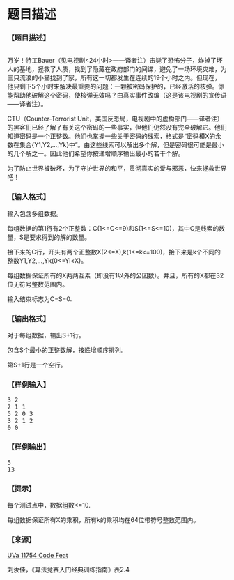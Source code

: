 # 题目描述


<h3>
【题目描述】
</h3>
<p>
<img src="/upload/image/20140112/20140112114208_18341.jpg" alt=""/> 
</p>
<p>
万岁！特工Bauer（见电视剧&lt;24小时&gt;——译者注）击毙了恐怖分子，炸掉了坏人的基地，拯救了人质，找到了隐藏在政府部门的间谍，避免了一场环境灾难，为三只流浪的小猫找到了家，所有这一切都发生在连续的19个小时之内。但现在，他只剩下5个小时来解决最重要的问题：一颗被密码保护的，已经激活的核弹。你能帮助他破解这个密码，使核弹无效吗？由真实事件改编（这是该电视剧的宣传语——译者注）。
</p>
<p>
CTU（Counter-Terrorist Unit，美国反恐局，电视剧中的虚构部门——译者注）的黑客们已经了解了有关这个密码的一些事实，但他们仍然没有完全破解它。他们知道密码是一个正整数。他们也掌握一些关于密码的线索，格式是“密码模X的余数在集合{Y1,Y2,...,Yk}中”。由这些线索可以解出多个解，但是密码很可能是最小的几个解之一。因此他们希望你按递增顺序输出最小的若干个解。
</p>
<p>
为了防止世界被破坏，为了守护世界的和平，贯彻真实的爱与邪恶，快来拯救世界吧！
</p>
<h3>
【输入格式】
</h3>
<p>
输入包含多组数据。
</p>
<p>
每组数据的第1行有2个正整数：C(1&lt;=C&lt;=9)和S(1&lt;=S&lt;=10)，其中C是线索的数量，S是要求得到的解的数量。
</p>
<p>
接下来的C行，开头有两个正整数X(2&lt;=X),k(1&lt;=k&lt;=100)，接下来是k个不同的整数Y1,Y2,...,Yk(0&lt;=Yi&lt;X)。
</p>
<p>
每组数据保证所有的X两两互素（即没有1以外的公因数）。并且，所有的X都在32位无符号整数范围内。
</p>
<p>
输入结束标志为C=S=0.
</p>
<h3>
【输出格式】
</h3>
<p>
对于每组数据，输出S+1行。
</p>
<p>
包含S个最小的正整数解，按递增顺序排列。
</p>
<p>
第S+1行是一个空行。
</p>
<h3>
【样例输入】
</h3>
<pre>3 2
2 1 1
5 2 0 3
3 2 1 2
0 0</pre>
<h3>
【样例输出】
</h3>
<pre>5
13</pre>
<h3>
【提示】
</h3>
<p>
每个测试点中，数据组数&lt;=10.
</p>
<p>
每组数据保证所有X的乘积，所有k的乘积均在64位带符号整数范围内。
</p>
<h3>
【来源】
</h3>
<p>
<a href="http://uva.onlinejudge.org/index.php?option=com_onlinejudge&amp;Itemid=8&amp;category=473&amp;page=show_problem&amp;problem=2854" target="_blank">UVa 11754 Code Feat</a> 
</p>
<p>
刘汝佳，《算法竞赛入门经典训练指南》表2.4
</p>
